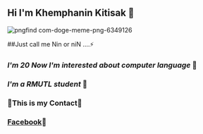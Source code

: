 ## **Hi I'm Khemphanin Kitisak** 👋

![pngfind com-doge-meme-png-6349126](https://user-images.githubusercontent.com/118471183/203621815-c12939e2-63e6-45de-bbf1-54389d779fb0.png)

##Just call me Nin or niN ....⚡
### *I'm 20 Now I'm interested about computer language* 🔭
### *I'm a RMUTL student* 👯

### 💬This is my Contact💬
###    [Facebook](https://web.facebook.com/nin.of.zeed/)🌱



<!--
**Khemphanin/Khemphanin** is a ✨ _special_ ✨ repository because its `README.md` (this file) appears on your GitHub profile.

Here are some ideas to get you started:

- 🔭 I’m currently working on ...
- 🌱 I’m currently learning ...
- 👯 I’m looking to collaborate on ...
- 🤔 I’m looking for help with ...
- 💬 Ask me about ...
- 📫 How to reach me: ...
- 😄 Pronouns: ...
- ⚡ Fun fact: ...
-->
